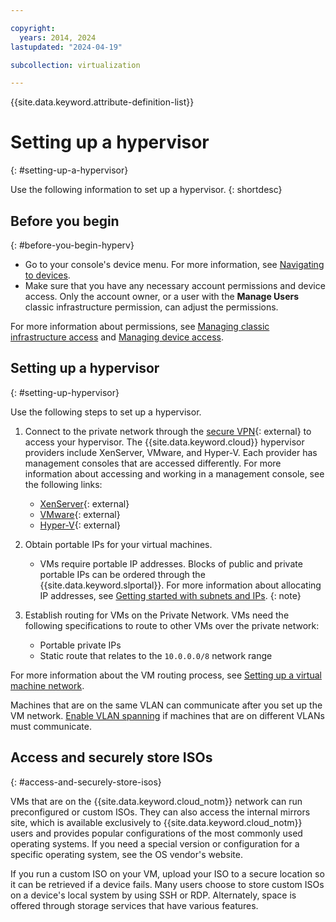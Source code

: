 ```yaml
---

copyright:
  years: 2014, 2024
lastupdated: "2024-04-19"

subcollection: virtualization

---
```


{{site.data.keyword.attribute-definition-list}}

# Setting up a hypervisor
{: #setting-up-a-hypervisor}

Use the following information to set up a hypervisor.
{: shortdesc}

## Before you begin
{: #before-you-begin-hyperv}

* Go to your console's device menu. For more information, see [Navigating to devices](/docs/virtual-servers?topic=virtual-servers-navigating-devices).
* Make sure that you have any necessary account permissions and device access. Only the account owner, or a user with the **Manage Users** classic infrastructure permission, can adjust the permissions.

For more information about permissions, see [Managing classic infrastructure access](/docs/account?topic=account-mngclassicinfra) and [Managing device access](/docs/virtual-servers?topic=virtual-servers-managing-device-access).

## Setting up a hypervisor
{: #setting-up-hypervisor}

Use the following steps to set up a hypervisor.

1. Connect to the private network through the [secure VPN](https://www.ibm.com/products/vpn-access){: external} to access your hypervisor. The {{site.data.keyword.cloud}} hypervisor providers include XenServer, VMware, and Hyper-V. Each provider has management consoles that are accessed differently. For more information about accessing and working in a management console, see the following links:

   * [XenServer](https://support.citrix.com/en/products/xenserver){: external}
   * [VMware](https://www.vmware.com/support/services.html){: external}
   * [Hyper-V]([https://technet.microsoft.com/en-us/windowsserver/dd448604](https://learn.microsoft.com/en-us/windows/deployment/)){: external}

2. Obtain portable IPs for your virtual machines.

   * VMs require portable IP addresses. Blocks of public and private portable IPs can be ordered through the {{site.data.keyword.slportal}}. For more information about allocating IP addresses, see [Getting started with subnets and IPs](/docs/subnets?topic=subnets-getting-started).
   {: note}

3. Establish routing for VMs on the Private Network. VMs need the following specifications to route to other VMs over the private network:

   * Portable private IPs
   * Static route that relates to the `10.0.0.0/8` network range

For more information about the VM routing process, see [Setting up a virtual machine network](/docs/virtualization?topic=virtualization-setting-up-a-virtual-machine-network).

Machines that are on the same VLAN can communicate after you set up the VM network. [Enable VLAN spanning](/docs/vlans?topic=vlans-vlan-spanning) if machines that are on different VLANs must communicate.

## Access and securely store ISOs
{: #access-and-securely-store-isos}

VMs that are on the {{site.data.keyword.cloud_notm}} network can run preconfigured or custom ISOs. They can also access the internal mirrors site, which is available exclusively to {{site.data.keyword.cloud_notm}} users and provides popular configurations of the most commonly used operating systems. If you need a special version or configuration for a specific operating system, see the OS vendor's website.

If you run a custom ISO on your VM, upload your ISO to a secure location so it can be retrieved if a device fails. Many users choose to store custom ISOs on a device's local system by using SSH or RDP. Alternately, space is offered through storage services that have various features.
